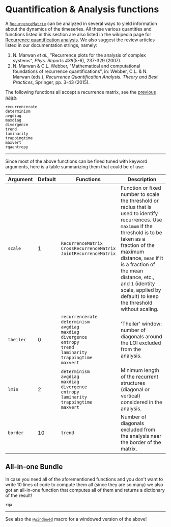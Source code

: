 # Quantification & Analysis functions
A [`RecurrenceMatrix`](@ref) can be analyzed in several ways to yield information about the dynamics of the timeseries. All these various quantities and functions listed in this section are also listed in the wikipedia page for [Recurrence quantification analysis](https://en.wikipedia.org/wiki/Recurrence_quantification_analysis). We also suggest the review articles listed in our documentation strings, namely:

1. N. Marwan *et al.*, "Recurrence plots for the analysis of complex systems", *Phys. Reports 438*(5-6), 237-329 (2007).
2. N. Marwan & C.L. Webber, "Mathematical and computational foundations of recurrence quantifications", in: Webber, C.L. & N. Marwan (eds.), *Recurrence Quantification Analysis. Theory and Best Practices*, Springer, pp. 3-43 (2015).

The following functions all accept a recurrence matrix, see the [previous page](rplots).
```@docs
recurrencerate
determinism
avgdiag
maxdiag
divergence
trend
laminarity
trappingtime
maxvert
rqaentropy
```
---
Since most of the above functions can be fined tuned with keyword arguments, here is a table summarizing them that could be of use:


| Argument  | Default   | Functions | Description |
| --------  | --------  | --------- | -----------
| `scale`   | 1         | `RecurrenceMatrix`<br/>`CrossRecurrenceMatrix`<br/>`JointRecurrenceMatrix` | Function or fixed number to scale the threshold or radius that is used to identify recurrences. Use `maximum` if the threshold is to be taken as a fraction of the maximum distance, `mean` if it is a fraction of the mean distance, etc., and `1` (identity scale, applied by default) to keep the threshold without scaling. |
| `theiler` | 0         | `recurrencerate`<br/>`determinism`<br/>`avgdiag`<br/>`maxdiag`<br/>`divergence`<br/>`entropy`<br/>`trend`<br/>`laminarity`<br/>`trappingtime`<br/>`maxvert` | 'Theiler' window: number of diagonals around the LOI excluded from the analysis. |
| `lmin`    | 2         | `determinism`<br/>`avgdiag`<br/>`maxdiag`<br/>`divergence`<br/>`entropy`<br/>`laminarity`<br/>`trappingtime`<br/>`maxvert` | Minimum length of the recurrent structures (diagonal or vertical) considered in the analysis. |
| `border`  | 10        | `trend`  | Number of diagonals excluded from the analysis near the border of the matrix. |

## All-in-one Bundle
In case you need all of the aforementioned functions and you don't want to write 10 lines of code to compute them all (since they are so many) we also got an all-in-one function that computes all of them and returns a dictionary of the result!
```@docs
rqa
```
---
See also the [`@windowed`](@ref) macro for a windowed version of the above!
